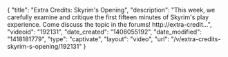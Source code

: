 {
    "title": "Extra Credits: Skyrim's Opening",
    "description": "This week, we carefully examine and critique the first fifteen minutes of Skyrim's play experience. Come discuss the topic in the forums! http:\/\/extra-credit...",
    "videoid": "192131",
    "date_created": "1406055192",
    "date_modified": "1418181779",
    "type": "captivate",
    "layout": "video",
    "url": "\/v\/extra-credits-skyrim-s-opening\/192131"
}